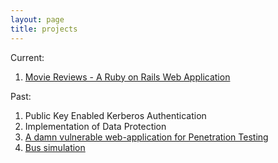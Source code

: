 ```yaml
---
layout: page
title: projects
---
```

Current: 

1. [Movie Reviews - A Ruby on Rails Web Application](https://shrouded-everglades-9490.herokuapp.com)


Past:

1. Public Key Enabled Kerberos Authentication
2. Implementation of Data Protection
3. [A damn vulnerable web-application for Penetration Testing](https://github.com/monishappusamy/h-app)
4. [Bus simulation](https://github.com/monishappusamy/Notes/tree/master/Operating-Systems/bus_simulation)
